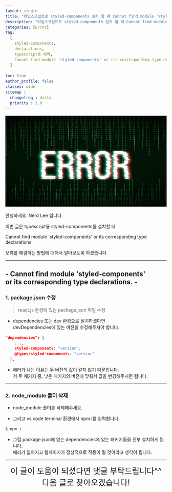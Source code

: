 ```yaml
---
layout: single
title: "타입스크립트로 styled-components 설치 할 때 Cannot find module 'styled-components' or its corresponding type declarations. 오류 해결 방법"
description: "타입스크립트로 styled-components 설치 할 때 Cannot find module 'styled-components' or its corresponding type declarations. 오류 해결 방법"
categories: [Error]
tag:
  [
    styled-components,
    declarations,
    typescript용 에러,
    Cannot find module 'styled-components' or its corresponding type declarations,
  ]

toc: true
author_profile: false
classes: wide
sitemap :
  changefreq : daily
  priority : 1.0
---
```


![](/assets/img/etc/error.png)

안녕하세요. Nerd Lee 입니다.

이번 글은 typescript용 styled-components를 설치할 때

Cannot find module 'styled-components' or its corresponding type declarations.

오류를 해결하는 방법에 대해서 알아보도록 하겠습니다.

---

## - Cannot find module 'styled-components'<br> or its corresponding type declarations. -

### 1. package.json 수정

> react.js 환경에 있는 package.json 파일 수정

- dependencies 또는 dev 환경으로 설치하셨다면<br>
  devDependencies에 있는 버전을 수정해주셔야 합니다.

```json
"dependencies": {
    ...,
    styled-components: "version",
    @types/styled-components: "version"
  },
```

- 에러가 나는 이유는 두 버전의 값이 같지 않기 때문입니다.<br>
  저 두 패키지 중, 낮은 패키지의 버전에 맞춰서 값을 변경해주시면 됩니다.

---

### 2. node_module 폴더 삭제

- node_module 폴더를 삭제해주세요.

- 그리고 vs code terminal 환경에서 npm i를 입력합니다.

```bash
$ npm i
```

- 그럼 package.json에 있는 dependencies에 있는 패키지들을 전부 설치하게 됩니다.<br>
  에러가 없어지고 웹페이지가 정상적으로 작동이 될 것이라고 생각이 됩니다.

---

<div style="font-size:25px; text-align:center">
이 글이 도움이 되셨다면 댓글 부탁드립니다^^<br>
다음 글로 찾아오겠습니다!
</div>
